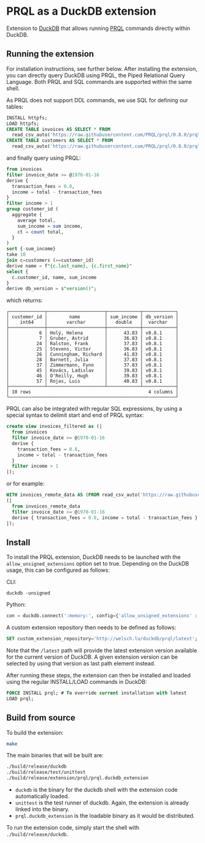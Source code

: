 # PRQL as a DuckDB extension

Extension to [DuckDB](https://duckdb.org) that allows running [PRQL](https://prql-lang.org) commands directly within DuckDB.

## Running the extension

For installation instructions, see further below. After installing the extension, you can directly query DuckDB using PRQL, the Piped Relational Query Language. Both PRQL and SQL commands are supported within the same shell.

As PRQL does not support DDL commands, we use SQL for defining our tables:

```sql
INSTALL httpfs;
LOAD httpfs;
CREATE TABLE invoices AS SELECT * FROM
  read_csv_auto('https://raw.githubusercontent.com/PRQL/prql/0.8.0/prql-compiler/tests/integration/data/chinook/invoices.csv');
CREATE TABLE customers AS SELECT * FROM
  read_csv_auto('https://raw.githubusercontent.com/PRQL/prql/0.8.0/prql-compiler/tests/integration/data/chinook/customers.csv');
```

and finally query using PRQL:

```sql
from invoices
filter invoice_date >= @1970-01-16
derive {
  transaction_fees = 0.8,
  income = total - transaction_fees
}
filter income > 1
group customer_id (
  aggregate {
    average total,
    sum_income = sum income,
    ct = count total,
  }
)
sort {-sum_income}
take 10
join c=customers (==customer_id)
derive name = f"{c.last_name}, {c.first_name}"
select {
  c.customer_id, name, sum_income
}
derive db_version = s"version()";
```

which returns:

```
┌─────────────┬─────────────────────┬────────────┬────────────┐
│ customer_id │        name         │ sum_income │ db_version │
│    int64    │       varchar       │   double   │  varchar   │
├─────────────┼─────────────────────┼────────────┼────────────┤
│           6 │ Holý, Helena        │      43.83 │ v0.8.1     │
│           7 │ Gruber, Astrid      │      36.83 │ v0.8.1     │
│          24 │ Ralston, Frank      │      37.83 │ v0.8.1     │
│          25 │ Stevens, Victor     │      36.83 │ v0.8.1     │
│          26 │ Cunningham, Richard │      41.83 │ v0.8.1     │
│          28 │ Barnett, Julia      │      37.83 │ v0.8.1     │
│          37 │ Zimmermann, Fynn    │      37.83 │ v0.8.1     │
│          45 │ Kovács, Ladislav    │      39.83 │ v0.8.1     │
│          46 │ O'Reilly, Hugh      │      39.83 │ v0.8.1     │
│          57 │ Rojas, Luis         │      40.83 │ v0.8.1     │
├─────────────┴─────────────────────┴────────────┴────────────┤
│ 10 rows                                           4 columns │
└─────────────────────────────────────────────────────────────┘
```

PRQL can also be integrated with regular SQL expressions, by using a special syntax to delimit start and end of PRQL syntax:

```sql
create view invoices_filtered as (|
  from invoices
  filter invoice_date >= @1970-01-16
  derive {
    transaction_fees = 0.8,
    income = total - transaction_fees
  }
  filter income > 1
|);
```

or for example:

```sql
WITH invoices_remote_data AS (FROM read_csv_auto('https://raw.githubusercontent.com/PRQL/prql/0.8.0/prql-compiler/tests/integration/data/chinook/invoices.csv'))
(|
  from invoices_remote_data
  filter invoice_date >= @1970-01-16
  derive { transaction_fees = 0.8, income = total - transaction_fees }
|);
```

## Install

To install the PRQL extension, DuckDB needs to be launched with the `allow_unsigned_extensions` option set to true.
Depending on the DuckDB usage, this can be configured as follows:

CLI:
```shell
duckdb -unsigned
```

Python:
```python
con = duckdb.connect(':memory:', config={'allow_unsigned_extensions' : 'true'})
```

A custom extension repository then needs to be defined as follows:
```sql
SET custom_extension_repository='http://welsch.lu/duckdb/prql/latest';
```
Note that the `/latest` path will provide the latest extension version available for the current version of DuckDB.
A given extension version can be selected by using that version as last path element instead.

After running these steps, the extension can then be installed and loaded using the regular INSTALL/LOAD commands in DuckDB:
```sql
FORCE INSTALL prql; # To override current installation with latest
LOAD prql;
```

## Build from source
To build the extension:
```sh
make
```
The main binaries that will be built are:
```sh
./build/release/duckdb
./build/release/test/unittest
./build/release/extension/prql/prql.duckdb_extension
```
- `duckdb` is the binary for the duckdb shell with the extension code automatically loaded.
- `unittest` is the test runner of duckdb. Again, the extension is already linked into the binary.
- `prql.duckdb_extension` is the loadable binary as it would be distributed.

To run the extension code, simply start the shell with `./build/release/duckdb`.
